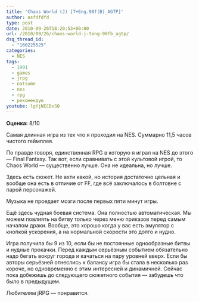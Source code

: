 ```yaml
---
title: 'Chaos World (J) [T+Eng.98f(B)_AGTP]'
author: asfdfdfd
type: post
date: 2010-09-26T18:20:53+00:00
url: /2010/09/26/chaos-world-j-teng-98fb_agtp/
dsq_thread_id:
  - "160225525"
categories:
  - NES
tags:
  - 1991
  - games
  - jrpg
  - natsume
  - nes
  - rpg
  - рекомендую
youtube: lgYjNECBvSQ
---
```

**Оценка:** 8/10

Самая длинная игра из тех что я проходил на NES. Суммарно 11,5 часов чистого геймплея.

По правде говоря, единственная RPG в которую я играл на NES до этого — Final Fantasy. Так вот, если сравнивать с этой культовой игрой, то Chaos World — существенно лучше. Она не идеальна, но лучше.

Здесь есть сюжет. Не ахти какой, но история достаточно цельная и вообще она есть в отличие от FF, где всё заключалось в болтовне с парой персонажей.

Музыка не проедает мозги после первых пяти минут игры.

Ещё здесь чудная боевая система. Она полностью автоматическая. Мы можем повлиять на битву только через меню приказов перед самым началом драки. Вообще, это хорошо когда у вас есть эмулятор с кнопкой ускорения, а на нормальной скорости это долго и нудно.

Игра получила бы 9 из 10, если бы не постоянные однообразные битвы и нудные прокачки. Перед каждым серьёзным событием обязательно надо бегать вокруг города и качаться на пару уровней вверх. Если бы авторы серьёзней отнеслись к балансу игра бы стала в несколько раз короче, но одновременно с этим интересней и динамичней. Сейчас пока добежишь до следующего сюжетного события — забудешь что было в предыдущем.

Любителям jRPG — понравится.
